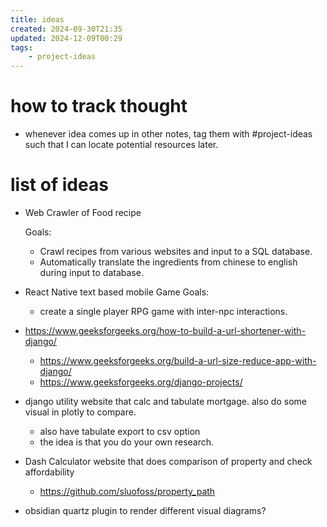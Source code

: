 ```yaml
---
title: ideas
created: 2024-09-30T21:35
updated: 2024-12-09T00:29
tags:
    - project-ideas
---
```

# how to track thought
- whenever idea comes up in other notes, tag them with #project-ideas such that I can locate potential resources later.

# list of ideas


* Web Crawler of Food recipe

    Goals:
    * Crawl recipes from various websites and input to a SQL database.
    * Automatically translate the ingredients from chinese to english during input to database.
* React Native text based mobile Game
    Goals:
    * create a single player RPG game with inter-npc interactions.
* https://www.geeksforgeeks.org/how-to-build-a-url-shortener-with-django/
	* https://www.geeksforgeeks.org/build-a-url-size-reduce-app-with-django/
	* https://www.geeksforgeeks.org/django-projects/
* django utility website that calc and tabulate mortgage. also do some visual in plotly to compare.
	* also have tabulate export to csv option
	* the idea is that you do your own research.
* Dash Calculator website that does comparison of property and check affordability
  * https://github.com/sluofoss/property_path
* obsidian quartz plugin to render different visual diagrams?